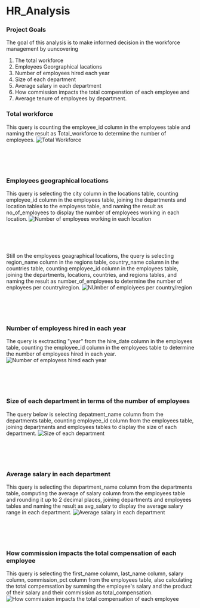# HR_Analysis

### Project Goals
The goal of this analysis is to make informed decision in the workforce management by uuncovering
1. The total workforce
2. Employees Georgraphical lacations
3. Number of employees hired each year
4. Size of each department
5. Average salary in each department
6. How commission impacts the total compenstion of each employee and
7. Average tenure of employees by department.


### Total workforce
This query is counting the employee_id column in the employees table and naming the result as Total_workforce to determine the number of employees.
![Total Workforce](https://github.com/Emmanuel-Onu/HR_Analysis/blob/main/total%20workforce.jpg)
<br><br><br><br><br>

### Employees geographical locations
This query is selecting the city column in the locations table, counting employee_id column in the employees table, joining the departments and location tables to the employess table, and naming the result as no_of_employees to display the number of employees working in each location.
![Number of employees working in each location](https://github.com/Emmanuel-Onu/HR_Analysis/blob/main/no%20of%20emp%20working%20in%20each%20location.jpg)
<br><br><br><br><br>


Still on the employees geagraphical locations, the query is selecting region_name column in the regions table, country_name column in the countries table, counting employee_id column in the employees table, joining the departments, locations, countries, and regions tables, and naming the result as number_of_employees to determine the number of enployees per country/region.
![NUmber of emploiyees per country/region](https://github.com/Emmanuel-Onu/HR_Analysis/blob/main/no%20of%20emp%20per%20contry%20and%20region.jpg)
<br><br><br><br><br>


### Number of employess hired in each year

The query is exctracting "year" from the hire_date column in the employees table, counting the employee_id column in the employees table to determine the number of employees hired in each year.
![Number of employess hired each year](https://github.com/Emmanuel-Onu/HR_Analysis/blob/main/no%20of%20emp%20per%20year.jpg)
<br><br><br><br><br>

### Size of each department in terms of the number of employees

The query below is selecting depatment_name column from the departments table, counting employee_id column from the employees table, joining departments and employees tables to display the size of each department.
![Size of each department](https://github.com/Emmanuel-Onu/HR_Analysis/blob/main/size%20of%20departments%20in%20terms%20of%20no%20of%20emp.jpg)
<br><br><br><br><br>


### Average salary in each department

This query is selecting the department_name column from the departments table, computing the average of salary column from the employees table and rounding it up to 2 decimal places, joining departments and employees tables and naming the result as avg_salary to display the average salary range in each department.
![Average salary in each department](https://github.com/Emmanuel-Onu/HR_Analysis/blob/main/avg_salary%20in%20each%20dpt.jpg)
<br><br><br><br><br>



### How commission impacts the total compensation of each employee

This query is selecting the first_name column, last_name column, salary column, commission_pct column from the employees table, also calculating the total compemsation by summing the employee's salary and the product of their salary and their commission as total_compensation.
![How commission impacts the total compensation of each employee](https://github.com/Emmanuel-Onu/HR_Analysis/blob/main/which%20employee%20earns%20comission%20and%20how%20it%20impacts%20their%20compensation.jpg)
<br><br><br><br><br>

